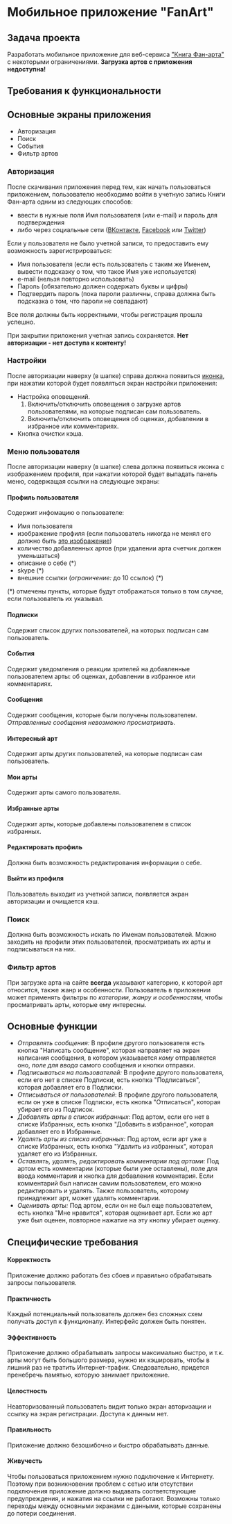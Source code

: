 # Мобильное приложение "FanArt" #
## Задача проекта ##
Разработать мобильное приложение для веб-сервиса ["Книга Фан-арта"](https://fanart.info/ "Книга Фан-арта — универсальная платформа для тех, кто рисует или интересуется фан-артом") с некоторыми ограничениями.
**Загрузка артов с приложения недоступна!**


## Требования к функциональности ##

## Основные экраны приложения ##
* Авторизация
* Поиск
* События
* Фильтр артов

### Авторизация ###
После скачивания приложения перед тем, как начать пользоваться приложением, пользователю необходимо войти в учетную запись Книги Фан-арта одним из следующих способов:
* ввести в нужные поля Имя пользователя (или e-mail) и пароль для подтверждения
* либо через социальные сети ([ВКонтакте](https://vk.com/), [Facebook](https://facebook.com/) или [Twitter](https://twitter.com/))

Если у пользователя не было учетной записи, то предоставить ему возможность зарегистрироваться:
* Имя пользователя (если есть пользователь с таким же Именем, вывести подсказку о том, что такое Имя уже используется)
* e-mail (нельзя повторно использовать)
* Пароль (обязательно должен содержать буквы и цифры)
* Подтвердить пароль (пока пароли различны, справа должна быть подсказка о том, что пароли не совпадают)

Все поля должны быть корректными, чтобы регистрация прошла успешно.

При закрытии приложения учетная запись сохраняется.
**Нет авторизации - нет доступа к контенту!**

### Настройки ###
После авторизации наверху (в шапке) справа должна появиться [иконка](http://icon-icons.com/icons2/933/PNG/512/settings-cogwheel-button_icon-icons.com_72559.png "там шестеренка"), при нажатии которой будет появляться экран настройки приложения:
* Настройка оповещений.
	1. Включить/отключить оповещения о загрузке артов пользователями, на которые подписан сам пользователь.
	2. Включить/отключить оповещения об оценках, добавлении в избранное или комментариях.
* Кнопка очистки кэша.

### Меню пользователя ###
После авторизации наверху (в шапке) слева должна появиться иконка с изображением профиля, при нажатии которой будет выпадать панель меню, содержащая ссылки на следующие экраны:

#### Профиль пользователя ####
Содержит инфомацию о пользователе:
* Имя пользователя
* изображение профиля (если пользователь никогда не менял его должно быть [это изображение](https://teinon.net/fanart/media/cache/e2/0c/e20c93f3364cb4332f2b664cacba20ba.jpg))
* количество добавленных артов (при удалении арта счетчик должен уменьшаться)
* описание о себе (*)
* skype (*)
* внешние ссылки (*ограничение:* до 10 ссылок) (*)

(*) отмечены пункты, которые будут отображаться только в том случае, если пользователь их указывал.

#### Подписки ####
Содержит список других пользователей, на которых подписан сам пользователь.

#### События ####
Содержит уведомления о реакции зрителей на добавленные пользователем арты: об оценках, добавлении в избранное или комментариях.

#### Сообщения ####
Содержит сообщения, которые были получены пользователем.
*Отправленные сообщения невозможно просматривать.*

#### Интересный арт ####
Содержит арты других пользователей, на которые подписан сам пользователь.

#### Мои арты ####
Содержит арты самого пользователя.

#### Избранные арты ####
Содержит арты, которые добавлены пользователем в список избранных.

#### Редактировать профиль ####
Должна быть возможность редактирования информации о себе.

#### Выйти из профиля ####
Пользователь выходит из учетной записи, появляется экран авторизации и очищается кэш.

### Поиск ###
Должна быть возможность искать по Именам пользователей.
Можно заходить на профили этих пользователей, просматривать их арты и подписываться на них.

### Фильтр артов ###
При загрузке арта на сайте **всегда** указывают категорию, к которой арт относится, также жанр и особенности.
Пользователь в приложении может применять фильтры по *категории, жанру и особенностям*, чтобы просматривать арты, которые ему интересны.

## Основные функции ##
* *Отправлять сообщения:*
В профиле другого пользователя есть кнопка "Написать сообщение", которая направляет на экран написания сообщения, в котором указывается *кому* отправляется оно, *поле для ввода* самого сообщения и кнопки отправки.
* *Подписываться на пользователей:*
В профиле другого пользователя, если его нет в списке Подписки, есть кнопка "Подписаться", которая добавляет его в Подписки.
* *Отписываться от пользователей*:
В профиле другого пользователя, если он уже в списке Подписки, есть кнопка "Отписаться", которая убирает его из Подписок.
* *Добавлять арты в список избранных*:
Под артом, если его нет в списке Избранных, есть кнопка "Добавить в избранное", которая добавляет его в Избранные.
* *Удалять арты из списка избранных:*
Под артом, если арт уже в списке Избранных, есть кнопка "Удалить из избранных", которая удаляет его из Избранных.
* *Оставлять, удалять, редактировать комментарии под артами:*
Под артом есть комментарии (которые были уже оставлены), поле для ввода комментария и кнопка для добавления комментария. Если комментарий был написан самим пользователем, его можно редактировать и удалять. Также пользователь, которому принадлежит арт, может удалять комментарии.
* *Оценивать арты:*
Под артом, если он не был еще пользователем, есть кнопка "Мне нравится", которая оценивает арт. Если же арт уже был оценен, повторное нажатие на эту кнопку убирает оценку.

## Специфические требования ##
#### Корректность ####
Приложение должно работать без сбоев и правильно обрабатывать запросы пользователя.

#### Практичность ####
Каждый потенциальный пользователь должен без сложных схем получать доступ к функционалу. Интерфейс должен быть понятен.

#### Эффективность ####
Приложение должно обрабатывать запросы максимально быстро, и т.к. арты могут быть большого размера, нужно их кэшировать, чтобы в лишний раз не тратить Интернет-трафик. Следовательно, придется пренебречь памятью, которую занимает приложение.

#### Целостность ####
Неавторизованный пользователь видит только экран авторизации и ссылку на экран регистрации. Доступа к данным нет.

#### Правильность ####
Приложение должно безошибочно и быстро обрабатывать данные.

#### Живучесть ####
Чтобы пользоваться приложением нужно подключение к Интернету. Поэтому при возникновении проблем с сетью или отсутствии подключения приложение должно выдавать соответствующие предупреждения, и нажатия на ссылки не работают. Возможны только переходы между основными экранами с данными, которые сохранены до потери соединения.
